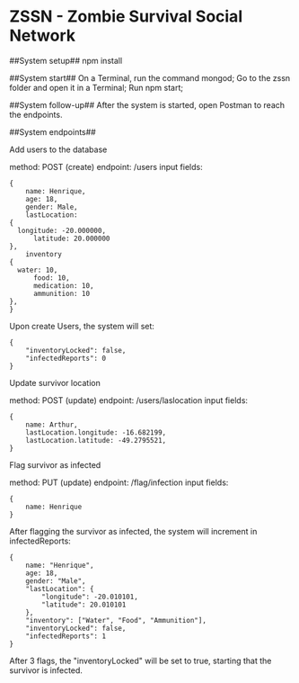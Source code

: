# ZSSN - Zombie Survival Social Network

##System setup##
npm install

##System start##
On a Terminal, run the command mongod;
Go to the zssn folder and open it in a Terminal;
Run npm start;

##System follow-up##
After the system is started, open Postman to reach the endpoints.

##System endpoints##

Add users to the database

method: POST (create)
endpoint: /users
input fields:

	{
		name: Henrique,
		age: 18,
		gender: Male,
		lastLocation:
    {
      longitude: -20.000000,
		  latitude: 20.000000
    },
		inventory
    {
      water: 10,
		  food: 10,
		  medication: 10,
		  ammunition: 10
    },
	}
  
Upon create Users, the system will set:

	{
		"inventoryLocked": false,
		"infectedReports": 0
	}
  
Update survivor location

method: POST (update)
endpoint: /users/laslocation
input fields:

	{
		name: Arthur,
		lastLocation.longitude: -16.682199,
		lastLocation.latitude: -49.2795521,
	}
Flag survivor as infected

method: PUT (update)
endpoint: /flag/infection
input fields:

	{
		name: Henrique
	}
  
After flagging the survivor as infected, the system will increment in infectedReports:

	{
		name: "Henrique",
		age: 18,
		gender: "Male",
		"lastLocation": {
			"longitude": -20.010101,
			"latitude": 20.010101
		},
		"inventory": ["Water", "Food", "Ammunition"],
		"inventoryLocked": false,
		"infectedReports": 1
	}
  
After 3 flags, the "inventoryLocked" will be set to true, starting that the survivor is infected.

